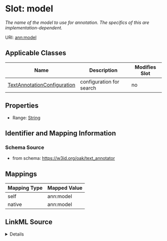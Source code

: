 

# Slot: model


_The name of the model to use for annotation. The specifics of this are implementation-dependent._





URI: [ann:model](https://w3id.org/linkml/text_annotator/model)



<!-- no inheritance hierarchy -->





## Applicable Classes

| Name | Description | Modifies Slot |
| --- | --- | --- |
| [TextAnnotationConfiguration](TextAnnotationConfiguration.md) | configuration for search |  no  |







## Properties

* Range: [String](String.md)





## Identifier and Mapping Information







### Schema Source


* from schema: https://w3id.org/oak/text_annotator




## Mappings

| Mapping Type | Mapped Value |
| ---  | ---  |
| self | ann:model |
| native | ann:model |




## LinkML Source

<details>
```yaml
name: model
description: The name of the model to use for annotation. The specifics of this are
  implementation-dependent.
from_schema: https://w3id.org/oak/text_annotator
rank: 1000
alias: model
owner: TextAnnotationConfiguration
domain_of:
- TextAnnotationConfiguration
range: string

```
</details>
